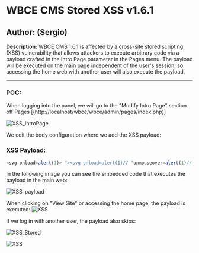 # WBCE CMS Stored XSS v1.6.1

## Author: (Sergio)

**Description:** WBCE CMS 1.6.1 is affected by a cross-site stored scripting (XSS) vulnerability that allows attackers to execute arbitrary code via a payload crafted in the Intro Page parameter in the Pages menu. The payload will be executed on the main page independent of the user's session, so accessing the home web with another user will also execute the payload.

---

### POC:


When logging into the panel, we will go to the "Modify Intro Page" section off Pages [(http://localhost/wbce/wbce/admin/pages/index.php)]

![XSS_IntroPage](https://github.com/sromanhu/WBCE-CMS-Stored-XSS---Pages-Menu/assets/87250597/a58d922c-5d99-4396-b5bc-02b690817fd8)


We edit the body configuration where we add the XSS payload:


### XSS Payload:

```js
<svg onload=alert(1)> "><svg onload=alert(1)// "onmouseover=alert(1)// "autofocus/onfocus=alert(1)//
```


In the following image you can see the embedded code that executes the payload in the main web:

![XSS_payload](https://github.com/sromanhu/WBCE-CMS-Stored-XSS---Pages-Menu/assets/87250597/f745c9c0-3ea5-49f8-9e8f-2be2cb8623a6)


When clicking on "View Site" or accessing the home page, the payload is executed:
![XSS](https://github.com/sromanhu/WBCE-CMS-Stored-XSS---Pages-Menu/assets/87250597/47aa2bd2-247a-4173-9b4c-5d08dd9fbe35)


If we log in with another user, the payload also skips:

![XSS_Stored](https://github.com/sromanhu/WBCE-CMS-Stored-XSS---Pages-Menu/assets/87250597/299b7e4c-230d-448f-bbbc-43d9e89010db)


![XSS](https://github.com/sromanhu/WBCE-CMS-Stored-XSS---Pages-Menu/assets/87250597/be8c8b55-3cd4-4382-853e-f4986d69a469)


</br>
